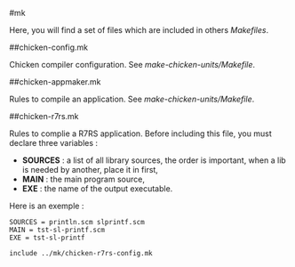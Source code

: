 #mk

Here, you will find a set of files which are included in others _Makefiles_.

##chicken-config.mk

Chicken compiler configuration. See _make-chicken-units/Makefile_.

##chicken-appmaker.mk

Rules to compile an application. See _make-chicken-units/Makefile_.

##chicken-r7rs.mk

Rules to complie a R7RS application. Before including this file, you must declare three variables :

* __SOURCES__ : a list of all library sources, the order is important, when a lib is needed by another, place it in first,
* __MAIN__ : the main program source,
* __EXE__ : the name of the output executable.

Here is an exemple :

	SOURCES = println.scm slprintf.scm 
	MAIN = tst-sl-printf.scm
	EXE = tst-sl-printf

	include ../mk/chicken-r7rs-config.mk
